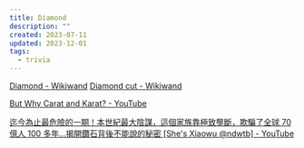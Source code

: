 ```yaml
---
title: Diamond
description: ""
created: 2023-07-11
updated: 2023-12-01
tags:
  - trivia
---
```


[Diamond - Wikiwand](https://www.wikiwand.com/en/diamond)
[Diamond cut - Wikiwand](https://www.wikiwand.com/en/Diamond_cut)

[But Why Carat and Karat? - YouTube](https://www.youtube.com/watch?v=vAKsW_9qwDc)

[迄今為止最危險的一期！本世紀最大陰謀，這個家族靠極致壟斷，欺騙了全球 70 億人 100 多年…揭開鑽石背後不能說的秘密 [She's Xiaowu @ndwtb] - YouTube](https://www.youtube.com/watch?v=KYP-k0AEpZs)
